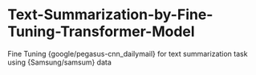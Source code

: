 # Text-Summarization-by-Fine-Tuning-Transformer-Model
Fine Tuning {google/pegasus-cnn_dailymail} for text summarization task using {Samsung/samsum} data
